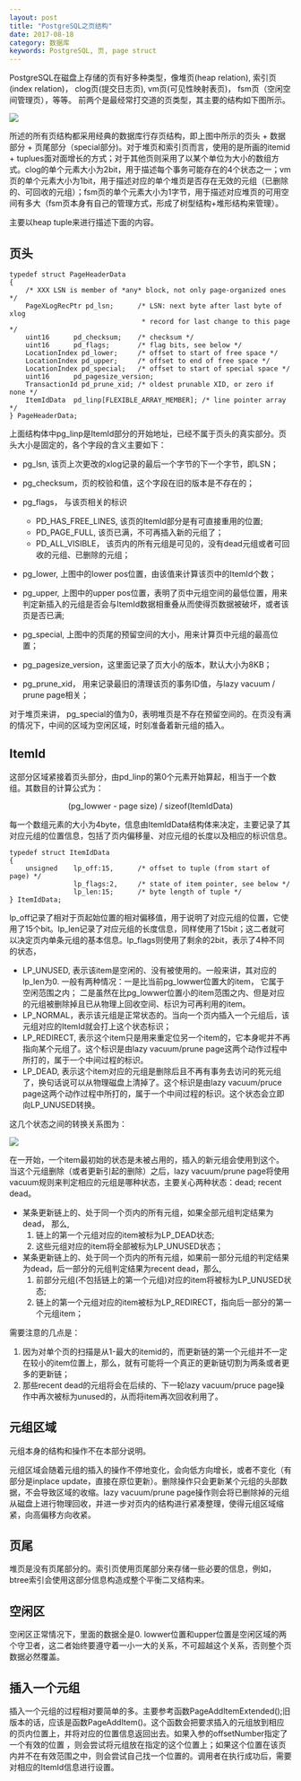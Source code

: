```yaml
---
layout: post
title: "PostgreSQL之页结构"
date: 2017-08-18
category: 数据库
keywords: PostgreSQL, 页, page struct
---
```


PostgreSQL在磁盘上存储的页有好多种类型，像堆页(heap relation), 索引页(index relation)， clog页(提交日志页), vm页(可见性映射表页)， fsm页（空闲空间管理页），等等。 前两个是最经常打交道的页类型，其主要的结构如下图所示。

![](/assets/2017/pg_page_struct.png)

所述的所有页结构都采用经典的数据库行存页结构，即上图中所示的页头 + 数据部分 + 页尾部分（special部分)。对于堆页和索引页而言，使用的是所画的itemid + tuplues面对面增长的方式；对于其他页则采用了以某个单位为大小的数组方式。clog的单个元素大小为2bit，用于描述每个事务可能存在的4个状态之一；vm页的单个元素大小为1bit，用于描述对应的单个堆页是否存在无效的元组（已删除的、可回收的元组）；fsm页的单个元素大小为1字节，用于描述对应堆页的可用空间有多大（fsm页本身有自己的管理方式，形成了树型结构+堆形结构来管理）。

主要以heap tuple来进行描述下面的内容。

## 页头

```
typedef struct PageHeaderData
{
	/* XXX LSN is member of *any* block, not only page-organized ones */
	PageXLogRecPtr pd_lsn;		/* LSN: next byte after last byte of xlog
								 * record for last change to this page */
	uint16		pd_checksum;	/* checksum */
	uint16		pd_flags;		/* flag bits, see below */
	LocationIndex pd_lower;		/* offset to start of free space */
	LocationIndex pd_upper;		/* offset to end of free space */
	LocationIndex pd_special;	/* offset to start of special space */
	uint16		pd_pagesize_version;
	TransactionId pd_prune_xid; /* oldest prunable XID, or zero if none */
	ItemIdData	pd_linp[FLEXIBLE_ARRAY_MEMBER]; /* line pointer array */
} PageHeaderData;
```

上面结构体中pg_linp是ItemId部分的开始地址，已经不属于页头的真实部分。页头大小是固定的，各个字段的含义主要如下：

* pg_lsn, 该页上次更改的xlog记录的最后一个字节的下一个字节，即LSN；
* pg_checksum，页的校验和值，这个字段在旧的版本是不存在的；
* pg_flags， 与该页相关的标识

  * PD\_HAS_FREE\_LINES, 该页的ItemId部分是有可直接重用的位置;
  * PD_PAGE\_FULL, 该页已满，不可再插入新的元组了；
  * PD_ALL\_VISIBLE， 该页内的所有元组是可见的，没有dead元组或者可回收的元组、已删除的元组；
* pg_lower, 上图中的lower pos位置，由该值来计算该页中的ItemId个数；
* pg_upper, 上图中的upper pos位置，表明了页中元组空间的最低位置，用来判定新插入的元组是否会与ItemId数据相重叠从而使得页数据被破坏，或者该页是否已满;
* pg_special, 上图中的页尾的预留空间的大小，用来计算页中元组的最高位置；
* pg_pagesize\_version，这里面记录了页大小的版本，默认大小为8KB；
* pg_prune\_xid， 用来记录最旧的清理该页的事务ID值，与lazy vacuum / prune page相关；

对于堆页来讲， pg_special的值为0，表明堆页是不存在预留空间的。在页没有满的情况下，中间的区域为空闲区域，时刻准备着新元组的插入。

## ItemId

这部分区域紧接着页头部分，由pd_linp的第0个元素开始算起，相当于一个数组。其数目的计算公式为：

<center>(pg_lowwer - page size) / sizeof(ItemIdData)</center>

每一个数组元素的大小为4byte，信息由ItemIdData结构体来决定，主要记录了其对应元组的位置信息，包括了页内偏移量、对应元组的长度以及相应的标识信息。

```
typedef struct ItemIdData
{
	unsigned	lp_off:15,		/* offset to tuple (from start of page) */
				lp_flags:2,		/* state of item pointer, see below */
				lp_len:15;		/* byte length of tuple */
} ItemIdData;
```

lp\_off记录了相对于页起始位置的相对偏移值，用于说明了对应元组的位置，它使用了15个bit。lp\_len记录了对应元组的长度信息，同样使用了15bit；这二者就可以决定页内单条元组的基本信息。lp\_flags则使用了剩余的2bit，表示了4种不同的状态，

* LP\_UNUSED, 表示该item是空闲的、没有被使用的。一般来讲，其对应的lp\_len为0. 一般有两种情况：一是比当前pg\_lowwer位置大的item， 它属于空闲范围之内； 二是虽然在比pg\_lowwer位置小的item范围之内、但是对应的元组被删除掉且已从物理上回收空间、标识为可再利用的item。
* LP_NORMAL，表示该元组是正常状态的。当向一个页内插入一个元组后，该元组对应的ItemId就会打上这个状态标识；
* LP_REDIRECT, 表示这个item只是用来重定位另一个item的，它本身呢并不再指向某个元组了。这个标识是由lazy vacuum/prune page这两个动作过程中所打的，属于一个中间过程的标识。
* LP\_DEAD, 表示这个item对应的元组是删除后且不再有事务去访问的死元组了，换句话说可以从物理磁盘上清掉了。这个标识是由lazy vacuum/pruce page这两个动作过程中所打的，属于一个中间过程的标识。这个状态会立即向LP\_UNUSED转换。

这几个状态之间的转换关系图为：

![](/assets/2017/pg_itemid_status.png)

在一开始，一个item最初始的状态是未被占用的，插入的新元组会使用到这个。当这个元组删除（或者更新引起的删除）之后，lazy vacuum/prune page将使用vacuum规则来判定相应的元组是哪种状态，主要关心两种状态：dead; recent dead。

* 某条更新链上的、处于同一个页内的所有元组，如果全部元组判定结果为dead， 那么,
  1. 链上的第一个元组对应的item被标为LP\_DEAD状态; 
  2. 这些元组对应的item将全部被标为LP_UNUSED状态；
* 某条更新链上的、处于同一个页内的所有元组，如果前一部分元组的判定结果为dead，后一部分的元组判定结果为recent dead，那么,
  1. 前部分元组(不包括链上的第一个元组)对应的item将被标为LP\_UNUSED状态;
  2. 链上的第一个元组对应的item被标为LP\_REDIRECT，指向后一部分的第一个元组item；

需要注意的几点是：

1. 因为对单个页的扫描是从1-最大的itemid的，而更新链的第一个元组并不一定在较小的item位置上，那么，就有可能将一个真正的更新链切割为两条或者更多的更新链；
2. 那些recent dead的元组将会在后续的、下一轮lazy vacuum/pruce page操作中再次被标为unused的，从而将item再次回收利用了。

## 元组区域

元组本身的结构和操作不在本部分说明。

元组区域会随着元组的插入的操作不停地变化，会向低方向增长，或者不变化（有部分是inplace update，直接在原位更新）。删除操作只会更新某个元组的头部数据，不会导致区域的收缩。lazy vacuum/prune page操作则会将已删除掉的元组从磁盘上进行物理回收，并进一步对页内的结构进行紧凑整理，使得元组区域缩紧，向高偏移方向收紧。

## 页尾

堆页是没有页尾部分的。索引页使用页尾部分来存储一些必要的信息，例如，btree索引会使用这部分信息构造成整个平衡二叉结构来。

## 空闲区

空闲区正常情况下，里面的数据全是0. lowwer位置和upper位置是空闲区域的两个守卫者，这二者始终要遵守着一小一大的关系，不可超越这个关系，否则整个页数据必然覆盖。

## 插入一个元组

插入一个元组的过程相对要简单的多。主要参考函数PageAddItemExtended();旧版本的话，应该是函数PageAddItem()。这个函数会把要求插入的元组放到相应的页内位置上，并将对应的位置信息返回出去。如果入参的offsetNumber指定了一个有效的位置 ，则会尝试将元组放在指定的这个位置上；如果这个位置在该页内并不在有效范围之中，则会尝试自己找一个位置的。调用者在执行成功后，需要对相应的ItemId信息进行设置。